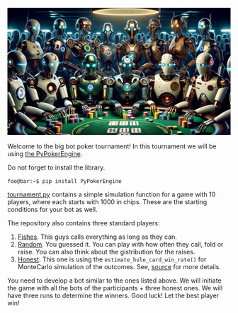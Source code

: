 
![](./robots.png)

Welcome to the big bot poker tournament!
In this tournament we will be using [the PyPokerEngine](https://ishikota.github.io/PyPokerEngine/). 

Do not forget to install the library.

```console
foo@bar:~$ pip install PyPokerEngine
```

[tournament.py](https://github.com/kr0niker/poker/blob/main/tournament.py) contains a simple simulation function for a game with 10 players, where each starts with 1000 in chips. These are the starting conditions for your bot as well. 

The repository also contains three standard players:
1. [Fishes](https://github.com/kr0niker/poker/blob/main/fishplayer.py). This guys calls everything as long as they can.
2. [Random](https://github.com/kr0niker/poker/blob/main/randomplayer.py). You guessed it. You can play with how often they call, fold or raise. You can also think about the gistribution for the raises.
3. [Honest](https://github.com/kr0niker/poker/blob/main/honestplayer.py). This one is using the <code>estimate_hole_card_win_rate()</code> for MonteCarlo simulation of the outcomes. See, [source](https://github.com/ishikota/PyPokerEngine/blob/master/pypokerengine/utils/card_utils.py) for more details.

You need to develop a bot similar to the ones listed above. We will initiate the game with all the bots of the participants + three honest ones. We will have three runs to determine the winners. Good luck! Let the best player win!



